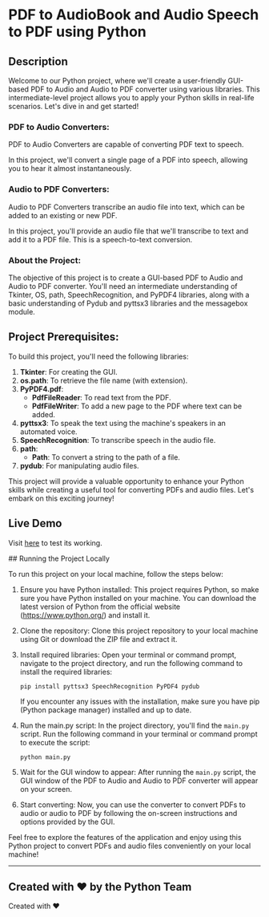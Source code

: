 # PDF to AudioBook and Audio Speech to PDF using Python



## Description

Welcome to our Python project, where we'll create a user-friendly GUI-based PDF to Audio and Audio to PDF converter using various libraries. This intermediate-level project allows you to apply your Python skills in real-life scenarios. Let's dive in and get started!

### PDF to Audio Converters:

PDF to Audio Converters are capable of converting PDF text to speech.

In this project, we'll convert a single page of a PDF into speech, allowing you to hear it almost instantaneously.

### Audio to PDF Converters:

Audio to PDF Converters transcribe an audio file into text, which can be added to an existing or new PDF.

In this project, you'll provide an audio file that we'll transcribe to text and add it to a PDF file. This is a speech-to-text conversion.

### About the Project:

The objective of this project is to create a GUI-based PDF to Audio and Audio to PDF converter. You'll need an intermediate understanding of Tkinter, OS, path, SpeechRecognition, and PyPDF4 libraries, along with a basic understanding of Pydub and pyttsx3 libraries and the messagebox module.

## Project Prerequisites:

To build this project, you'll need the following libraries:

1. **Tkinter**: For creating the GUI.
2. **os.path**: To retrieve the file name (with extension).
3. **PyPDF4.pdf**:
   - **PdfFileReader**: To read text from the PDF.
   - **PdfFileWriter**: To add a new page to the PDF where text can be added.
4. **pyttsx3**: To speak the text using the machine's speakers in an automated voice.
5. **SpeechRecognition**: To transcribe speech in the audio file.
6. **path**:
   - **Path**: To convert a string to the path of a file.
7. **pydub**: For manipulating audio files.



This project will provide a valuable opportunity to enhance your Python skills while creating a useful tool for converting PDFs and audio files. Let's embark on this exciting journey!
<h2>Live Demo</h2>
<p>Visit <a href="https://replit.com/@RishabhMishra18/PY2aud#main.py">here</a> to test its working. </p>
## Running the Project Locally

To run this project on your local machine, follow the steps below:

1. Ensure you have Python installed: This project requires Python, so make sure you have Python installed on your machine. You can download the latest version of Python from the official website (https://www.python.org/) and install it.

2. Clone the repository: Clone this project repository to your local machine using Git or download the ZIP file and extract it.

3. Install required libraries: Open your terminal or command prompt, navigate to the project directory, and run the following command to install the required libraries:

   ```
   pip install pyttsx3 SpeechRecognition PyPDF4 pydub
   ```

   If you encounter any issues with the installation, make sure you have pip (Python package manager) installed and up to date.

4. Run the main.py script: In the project directory, you'll find the `main.py` script. Run the following command in your terminal or command prompt to execute the script:

   ```
   python main.py
   ```

5. Wait for the GUI window to appear: After running the `main.py` script, the GUI window of the PDF to Audio and Audio to PDF converter will appear on your screen. 

6. Start converting: Now, you can use the converter to convert PDFs to audio or audio to PDF by following the on-screen instructions and options provided by the GUI.

Feel free to explore the features of the application and enjoy using this Python project to convert PDFs and audio files conveniently on your local machine!

---
Created with ❤️ by the Python Team
---
Created with ❤️ 
